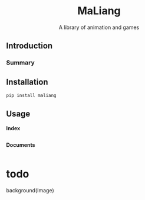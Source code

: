 
<h1 align="center">MaLiang </h1>

<p align="center"> A library of animation and games </p>

[comment]: <> ([![PyPI version]&#40;https://badge.fury.io/py/.svg&#41;]&#40;https://badge.fury.io/py/maliang&#41;)

## Introduction


### Summary



## Installation

```bash
pip install maliang
```

## Usage

**Index**
```python

```
**Documents**
```python

```



# todo 

background(Image)
